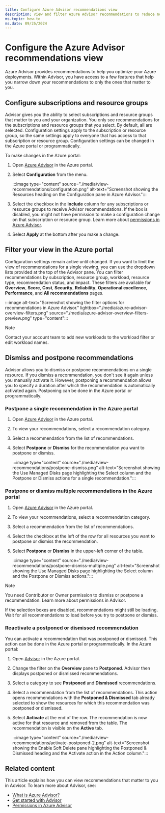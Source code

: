 ```yaml
---
title: Configure Azure Advisor recommendations view
description: View and filter Azure Advisor recommendations to reduce noise.
ms.topic: how-to
ms.date: 09/26/2024
---
```


# Configure the Azure Advisor recommendations view

Azure Advisor provides recommendations to help you optimize your Azure deployments. Within Advisor, you have access to a few features that help you narrow down your recommendations to only the ones that matter to you.

## Configure subscriptions and resource groups

Advisor gives you the ability to select subscriptions and resource groups that matter to you and your organization. You only see recommendations for the subscriptions and resource groups that you select. By default, all are selected. Configuration settings apply to the subscription or resource group, so the same settings apply to everyone that has access to that subscription or resource group. Configuration settings can be changed in the Azure portal or programmatically.

To make changes in the Azure portal:

1. Open [Azure Advisor](https://aka.ms/azureadvisordashboard) in the Azure portal.

1. Select **Configuration** from the menu.

    :::image type="content" source="./media/view-recommendations/configuration.png" alt-text="Screenshot showing the Resources heading on the Configuration pane in Azure Advisor.":::

1. Select the checkbox in the **Include** column for any subscriptions or resource groups to receive Advisor recommendations. If the box is disabled, you might not have permission to make a configuration change on that subscription or resource group. Learn more about [permissions in Azure Advisor](permissions.md).

1. Select **Apply** at the bottom after you make a change.

## Filter your view in the Azure portal

Configuration settings remain active until changed. If you want to limit the view of recommendations for a single viewing, you can use the dropdown lists provided at the top of the Advisor pane. You can filter recommendations by subscription, resource group, workload, resource type, recommendation status, and impact. These filters are available for **Overview**, **Score**, **Cost**, **Security**, **Reliability**, **Operational excellence**, **Performance**, and **All recommendations** pages.

:::image alt-text="Screenshot showing the filter options for recommendations in Azure Advisor." lightbox="./media/azure-advisor-overview-filters.png" source="./media/azure-advisor-overview-filters-preview.png" type="content":::

> [!NOTE]
> Contact your account team to add new workloads to the workload filter or edit workload names.

## Dismiss and postpone recommendations

Advisor allows you to dismiss or postpone recommendations on a single resource. If you dismiss a recommendation, you don't see it again unless you manually activate it. However, postponing a recommendation allows you to specify a duration after which the recommendation is automatically activated again. Postponing can be done in the Azure portal or programmatically.

### Postpone a single recommendation in the Azure portal 

1. Open [Azure Advisor](https://aka.ms/azureadvisordashboard) in the Azure portal.
1. To view your recommendations, select a recommendation category.
1. Select a recommendation from the list of recommendations.
1. Select **Postpone** or **Dismiss** for the recommendation you want to postpone or dismiss.

     :::image type="content" source="./media/view-recommendations/postpone-dismiss.png" alt-text="Screenshot showing the Use Managed Disks page highlighting the Select column and the Postpone or Dismiss actions for a single recommendation.":::

### Postpone or dismiss multiple recommendations in the Azure portal

1. Open [Azure Advisor](https://aka.ms/azureadvisordashboard) in the Azure portal.
1. To view your recommendations, select a recommendation category.
1. Select a recommendation from the list of recommendations.
1. Select the checkbox at the left of the row for all resources you want to postpone or dismiss the recommendation.
1. Select **Postpone** or **Dismiss** in the upper-left corner of the table.

     :::image type="content" source="./media/view-recommendations/postpone-dismiss-multiple.png" alt-text="Screenshot showing the Use Managed Disks page highlighting the Select column and the Postpone or Dismiss actions.":::

> [!NOTE]
> You need Contributor or Owner permission to dismiss or postpone a recommendation. Learn more about permissions in Advisor.

If the selection boxes are disabled, recommendations might still be loading. Wait for all recommendations to load before you try to postpone or dismiss.

### Reactivate a postponed or dismissed recommendation

You can activate a recommendation that was postponed or dismissed. This action can be done in the Azure portal or programmatically. In the Azure portal:

1. Open [Advisor](https://aka.ms/azureadvisordashboard) in the Azure portal.

1. Change the filter on the **Overview** pane to **Postponed**. Advisor then displays postponed or dismissed recommendations.

    <!--
    :::image alt-text="The recommendations filtered by the Postponed & Dismissed status in Azure Advisor." lightbox="./media/view-recommendations/activate-postponed.png" source="./media/view-recommendations/activate-postponed.png" type="content":::
    -->

1. Select a category to see **Postponed** and **Dismissed** recommendations.

1. Select a recommendation from the list of recommendations. This action opens recommendations with the **Postponed & Dismissed** tab already selected to show the resources for which this recommendation was postponed or dismissed.

1. Select **Activate** at the end of the row. The recommendation is now active for that resource and removed from the table. The recommendation is visible on the **Active** tab.

     :::image type="content" source="./media/view-recommendations/activate-postponed-2.png" alt-text="Screenshot showing the Enable Soft Delete pane highlighting the Postponed & Dismissed heading and the Activate action in the Action column.":::

## Related content

This article explains how you can view recommendations that matter to you in Advisor. To learn more about Advisor, see:

- [What is Azure Advisor?](advisor-overview.md)
- [Get started with Advisor](advisor-get-started.md)
- [Permissions in Azure Advisor](permissions.md)
